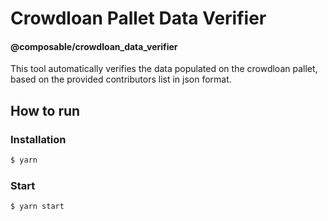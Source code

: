 # Crowdloan Pallet Data Verifier

#### @composable/crowdloan_data_verifier

This tool automatically verifies the data populated on the crowdloan pallet,
based on the provided contributors list in json format.

## How to run

### Installation

```bash
$ yarn
```

### Start

```bash
$ yarn start
```
